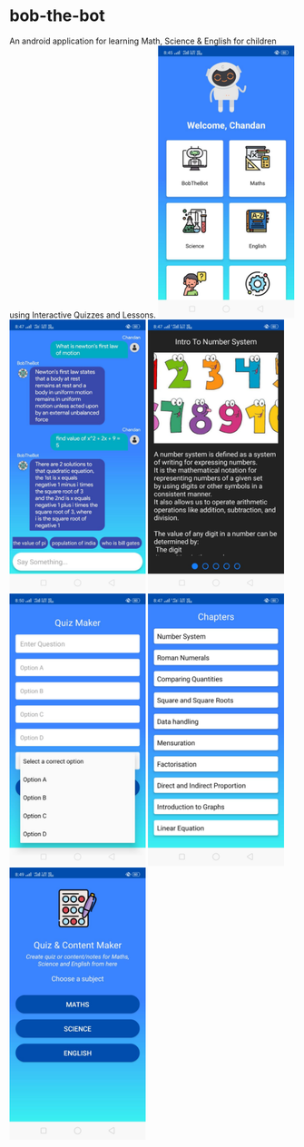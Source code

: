 # bob-the-bot
An android application for learning Math, Science &amp; English for children using Interactive Quizzes and Lessons.
<img src="https://github.com/ChandanKr16/bob-the-bot/blob/main/screenshots/photo1650165696%20(2).jpeg" width="240px">
<img src="https://github.com/ChandanKr16/bob-the-bot/blob/main/screenshots/photo1650165696%20(6).jpeg" width="240px">
<img src="https://github.com/ChandanKr16/bob-the-bot/blob/main/screenshots/photo1650165698%20(5).jpeg" width="240px">
<img src="https://github.com/ChandanKr16/bob-the-bot/blob/main/screenshots/photo1650165698%20(3).jpeg" width="240px">
<img src="https://github.com/ChandanKr16/bob-the-bot/blob/main/screenshots/photo1650165696%20(5).jpeg" width="240px">
<img src="https://github.com/ChandanKr16/bob-the-bot/blob/main/screenshots/photo1650165698%20(2).jpeg" width="240px">
                                                                                                              
